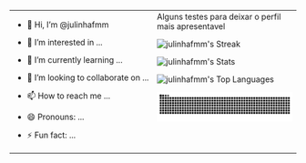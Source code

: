 <table border="0px">
  <tr>
    <td valign="top" width="50%">
      
- 👋 Hi, I’m @julinhafmm  
- 👀 I’m interested in ...  
- 🌱 I’m currently learning ...  
- 💞️ I’m looking to collaborate on ...  
- 📫 How to reach me ...  
- 😄 Pronouns: ...  
- ⚡ Fun fact: ...  

    </td>
    <td valign="top" width="50%">
      Alguns testes para deixar o perfil mais apresentavel

![julinhafmm's Streak](https://github-readme-streak-stats.herokuapp.com/?user=julinhafmm&theme=blueberry&hide_border=false)

![julinhafmm's Stats](https://github-readme-stats.vercel.app/api?username=julinhafmm&theme=blueberry&show_icons=true&hide_border=false&count_private=true)

![julinhafmm's Top Languages](https://github-readme-stats.vercel.app/api/top-langs/?username=julinhafmm&theme=blueberry&show_icons=true&hide_border=false&layout=compact)


<picture>
  <source media="(prefers-color-scheme: dark)" srcset="https://raw.githubusercontent.com/julinhafmm/julinhafmm/output/github-contribution-grid-snake-dark.svg">
  <source media="(prefers-color-scheme: light)" srcset="https://raw.githubusercontent.com/julinhafmm/julinhafmm/output/github-contribution-grid-snake.svg">
  <img alt="github contribution grid snake animation" src="https://raw.githubusercontent.com/julinhafmm/julinhafmm/output/github-contribution-grid-snake.svg">
</picture>
